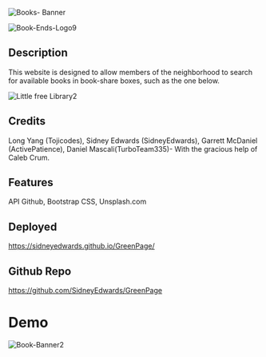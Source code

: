 ![Books- Banner](https://github.com/SidneyEdwards/GreenPage/assets/124628764/56f4c1cb-7a44-48cb-b364-0cf9a805b591)


   ![Book-Ends-Logo9](https://github.com/SidneyEdwards/GreenPage/assets/124628764/2ea0e577-51c3-4d63-8c47-55c71a6024ba)

## Description
This website is designed to allow members of the neighborhood to search for available books in book-share boxes, such as the one below. 

![Little free Library2](https://github.com/SidneyEdwards/GreenPage/assets/124628764/9c4e5977-06be-4567-a0da-01a65776186e)

## Credits
Long Yang (Tojicodes), Sidney Edwards (SidneyEdwards), Garrett McDaniel (ActivePatience), Daniel Mascali(TurboTeam335)- With the gracious help of Caleb Crum.

## Features
API Github, Bootstrap CSS, Unsplash.com


## Deployed

https://sidneyedwards.github.io/GreenPage/

## Github Repo

https://github.com/SidneyEdwards/GreenPage

# Demo


![Book-Banner2](https://github.com/SidneyEdwards/GreenPage/assets/124628764/9be3686b-58bc-4f56-8041-734f3cf0f01a)
